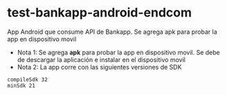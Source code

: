 # test-bankapp-android-endcom
App Android que consume API de Bankapp.
Se agrega apk para probar la app en dispositivo movil
+ Nota 1: Se agrega **apk** para probar la app en dispositivo movil. 
  Se debe de descargar la aplicación e instalar en el dispositivo movil
+ Nota 2: La app corre con las siguientes versiones de SDK
```
compileSdk 32
minSdk 21
```
